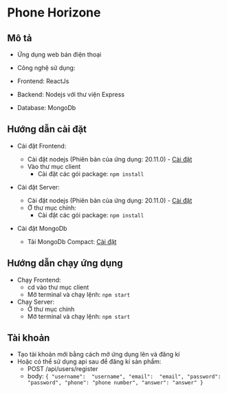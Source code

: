 # Phone Horizone

## Mô tả

- Ứng dụng web bán điện thoại

- Công nghệ sử dụng:

- Frontend: ReactJs

- Backend: Nodejs với thư viện Express

- Database: MongoDb

## Hướng dẫn cài đặt

- Cài đặt Frontend:
	- Cài đặt nodejs (Phiên bản của ứng dụng: 20.11.0) - <a  href="https://nodejs.org/en/download/current">Cài đặt</a>
    - Vào thư mục client
	    - Cài đặt các gói package: ``npm install``
- Cài đặt Server:
	-  Cài đặt nodejs (Phiên bản của ứng dụng: 20.11.0) - <a  href="https://nodejs.org/en/download/current">Cài đặt</a>
	-  Ở thư mục chính:
	    - Cài đặt các gói package: ``npm install ``

- Cài đặt MongoDb
	- Tải MongoDb Compact: <a  href="[Download MongoDB Community Server | MongoDB](https://www.mongodb.com/try/download/community)">Cài đặt</a>

## Hướng dẫn chạy ứng dụng
- Chạy Frontend:
    - cd vào thư mục client
	- Mở terminal và chạy lệnh: ``npm start``
- Chạy Server:
    - Ở thư mục chính
	- Mở terminal và chạy lệnh: ``npm start``

## Tài khoản
- Tạo tài khoản mới bằng cách mở ứng dụng lên và đăng kí
- Hoặc có thể sử dụng api sau để đăng kí sản phẩm:
	- POST /api/users/register
	- body:
	``{ "username":  "username", "email":  "email", "password":  "password", "phone": "phone number", "answer": "answer" }``
